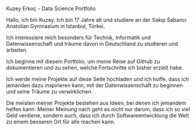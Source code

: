 Kuzey Erkoç - Data Science Portfolio

Hallo, ich bin Kuzey. Ich bin 17 Jahre alt und studiere an der Sakıp Sabancı Anatolian Gymnasium in Istanbul, Türkei.

Ich interessiere mich besonders für Technik, Informatik und Datenwissenschaft und träume davon in Deutschland zu studieren und arbeiten.

Ich beginne mit diesem Portfolio, um meine Reise auf Github zu dokumentieren und zu sehen, welche Fortschritte ich bisher erzielt habe.

Ich werde meine Projekte auf diese Seite hochladen und ich hoffe, dass ich jemanden dazu inspirieren kann, mit der Datenwissenschaft zu beginnen und seine Träume zu verwirklichen.

Die meisten meiner Projekte bestehen aus Ideen, bei denen ich jemandem helfen kann. Meiner Meinung nach geht es nicht nur darum, dass ich so viel Geld verdiene, sondern auch, dass ich durch Softwareentwicklung die Welt zu einem besseren Ort für alle machen kann.
